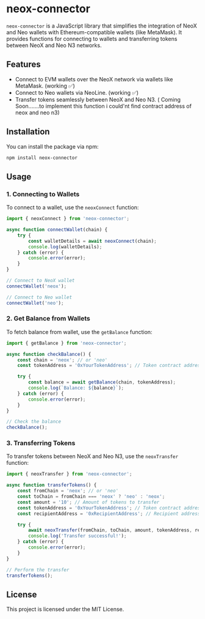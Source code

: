 # neox-connector

`neox-connector` is a JavaScript library that simplifies the integration of NeoX and Neo wallets with Ethereum-compatible wallets (like MetaMask). It provides functions for connecting to wallets and transferring tokens between NeoX and Neo N3 networks.

## Features

- Connect to EVM wallets over the NeoX network via wallets like MetaMask. (working ✅)
- Connect to Neo wallets via NeoLine. (working ✅)
- Transfer tokens seamlessly between NeoX and Neo N3. ( Coming Soon.......to implement this function i could'nt find contract address of neox and neo n3)


  
## Installation

You can install the package via npm:

```bash
npm install neox-connector
```

## Usage

### 1. Connecting to Wallets

To connect to a wallet, use the `neoxConnect` function:

```javascript
import { neoxConnect } from 'neox-connector';

async function connectWallet(chain) {
    try {
        const walletDetails = await neoxConnect(chain);
        console.log(walletDetails);
    } catch (error) {
        console.error(error);
    }
}

// Connect to NeoX wallet
connectWallet('neox');

// Connect to Neo wallet
connectWallet('neo');
```

### 2. Get Balance from Wallets

To fetch balance from wallet, use the `getBalance` function:

```javascript
import { getBalance } from 'neox-connector';

async function checkBalance() {
    const chain = 'neox'; // or 'neo'
    const tokenAddress = '0xYourTokenAddress'; // Token contract address

    try {
        const balance = await getBalance(chain, tokenAddress);
        console.log(`Balance: ${balance}`);
    } catch (error) {
        console.error(error);
    }
}

// Check the balance
checkBalance();
```




### 3. Transferring Tokens

To transfer tokens between NeoX and Neo N3, use the `neoxTransfer` function:

```javascript
import { neoxTransfer } from 'neox-connector';

async function transferTokens() {
    const fromChain = 'neox'; // or 'neo'
    const toChain = fromChain === 'neox' ? 'neo' : 'neox';
    const amount = '10'; // Amount of tokens to transfer
    const tokenAddress = '0xYourTokenAddress'; // Token contract address
    const recipientAddress = '0xRecipientAddress'; // Recipient address

    try {
        await neoxTransfer(fromChain, toChain, amount, tokenAddress, recipientAddress);
        console.log('Transfer successful!');
    } catch (error) {
        console.error(error);
    }
}

// Perform the transfer
transferTokens();
```

## License

This project is licensed under the MIT License.
